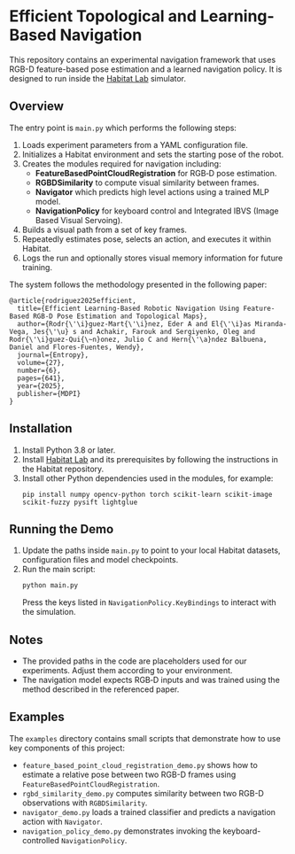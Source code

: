 # Efficient Topological and Learning-Based Navigation

This repository contains an experimental navigation framework that uses RGB-D feature-based pose estimation and a learned navigation policy. It is designed to run inside the [Habitat Lab](https://github.com/facebookresearch/habitat-lab) simulator.

## Overview
The entry point is `main.py` which performs the following steps:

1. Loads experiment parameters from a YAML configuration file.
2. Initializes a Habitat environment and sets the starting pose of the robot.
3. Creates the modules required for navigation including:
   - **FeatureBasedPointCloudRegistration** for RGB‑D pose estimation.
   - **RGBDSimilarity** to compute visual similarity between frames.
   - **Navigator** which predicts high level actions using a trained MLP model.
   - **NavigationPolicy** for keyboard control and Integrated IBVS (Image Based Visual Servoing).
4. Builds a visual path from a set of key frames.
5. Repeatedly estimates pose, selects an action, and executes it within Habitat.
6. Logs the run and optionally stores visual memory information for future training.

The system follows the methodology presented in the following paper:

```
@article{rodriguez2025efficient,
  title={Efficient Learning-Based Robotic Navigation Using Feature-Based RGB-D Pose Estimation and Topological Maps},
  author={Rodr{\'\i}guez-Mart{\'\i}nez, Eder A and El{\'\i}as Miranda-Vega, Jes{\'\u} s and Achakir, Farouk and Sergiyenko, Oleg and Rodr{\'\i}guez-Qui{\~n}onez, Julio C and Hern{\'\a}ndez Balbuena, Daniel and Flores-Fuentes, Wendy},
  journal={Entropy},
  volume={27},
  number={6},
  pages={641},
  year={2025},
  publisher={MDPI}
}
```

## Installation
1. Install Python 3.8 or later.
2. Install [Habitat Lab](https://github.com/facebookresearch/habitat-lab) and its prerequisites by following the instructions in the Habitat repository.
3. Install other Python dependencies used in the modules, for example:
   ```
   pip install numpy opencv-python torch scikit-learn scikit-image scikit-fuzzy pysift lightglue
   ```

## Running the Demo
1. Update the paths inside `main.py` to point to your local Habitat datasets, configuration files and model checkpoints.
2. Run the main script:
   ```bash
   python main.py
   ```
   Press the keys listed in `NavigationPolicy.KeyBindings` to interact with the simulation.

## Notes
- The provided paths in the code are placeholders used for our experiments. Adjust them according to your environment.
- The navigation model expects RGB‑D inputs and was trained using the method described in the referenced paper.

## Examples
The `examples` directory contains small scripts that demonstrate how to use key
components of this project:

- `feature_based_point_cloud_registration_demo.py` shows how to estimate a
  relative pose between two RGB-D frames using
  `FeatureBasedPointCloudRegistration`.
- `rgbd_similarity_demo.py` computes similarity between two RGB-D observations
  with `RGBDSimilarity`.
- `navigator_demo.py` loads a trained classifier and predicts a navigation
  action with `Navigator`.
- `navigation_policy_demo.py` demonstrates invoking the keyboard-controlled
  `NavigationPolicy`.
